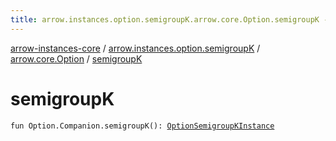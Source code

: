 ```yaml
---
title: arrow.instances.option.semigroupK.arrow.core.Option.semigroupK - arrow-instances-core
---
```


[arrow-instances-core](../../index.html) / [arrow.instances.option.semigroupK](../index.html) / [arrow.core.Option](index.html) / [semigroupK](./semigroup-k.html)

# semigroupK

`fun Option.Companion.semigroupK(): `[`OptionSemigroupKInstance`](../../arrow.instances/-option-semigroup-k-instance/index.html)